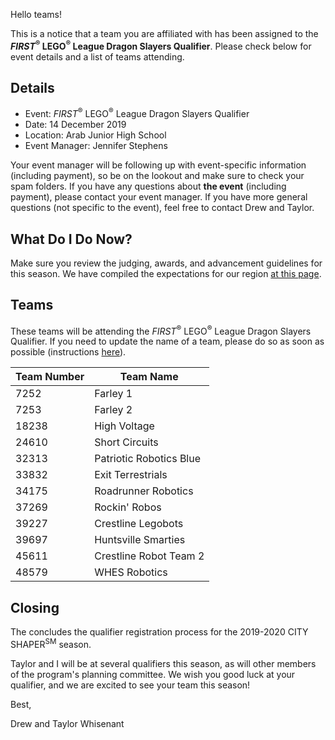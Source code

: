 Hello teams!

This is a notice that a team you are affiliated with has been assigned to the ***FIRST*<sup>&reg;</sup> LEGO<sup>&reg;</sup> League Dragon Slayers Qualifier**. Please check below for event details and a list of teams attending.

## Details

- Event: *FIRST*<sup>&reg;</sup> LEGO<sup>&reg;</sup> League Dragon Slayers Qualifier
- Date: 14 December 2019
- Location: Arab Junior High School
- Event Manager: Jennifer Stephens

Your event manager will be following up with event-specific information (including payment), so be on the lookout and make sure to check your spam folders. If you have any questions about **the event** (including payment), please contact your event manager. If you have more general questions (not specific to the event), feel free to contact Drew and Taylor.


## What Do I Do Now?

Make sure you review the judging, awards, and advancement guidelines for this season. We have compiled the expectations for our region [at this page](https://github.com/drewwhis/alabama-first-lego-league/blob/master/2019-2020/fll/judging-and-advancement.md).


## Teams

These teams will be attending the *FIRST*<sup>&reg;</sup> LEGO<sup>&reg;</sup> League Dragon Slayers Qualifier. If you need to update the name of a team, please do so as soon as possible (instructions [here](https://github.com/drewwhis/alabama-first-lego-league/wiki/Changing-a-Team-Name)).

| Team Number | Team Name |
| ----------- | --------- |
| 7252	      | Farley 1 |
| 7253	      | Farley 2 |
| 18238	      | High Voltage |
| 24610	      | Short Circuits |
| 32313	      | Patriotic Robotics Blue |
| 33832	      | Exit Terrestrials |
| 34175	      | Roadrunner Robotics |
| 37269	      | Rockin' Robos |
| 39227	      | Crestline Legobots |
| 39697	      | Huntsville Smarties |
| 45611	      | Crestline Robot Team 2 |
| 48579	      | WHES Robotics |


## Closing

The concludes the qualifier registration process for the 2019-2020 CITY SHAPER<sup>SM</sup> season.

Taylor and I will be at several qualifiers this season, as will other members of the program's planning committee. We wish you good luck at your qualifier, and we are excited to see your team this season!

Best,

Drew and Taylor Whisenant